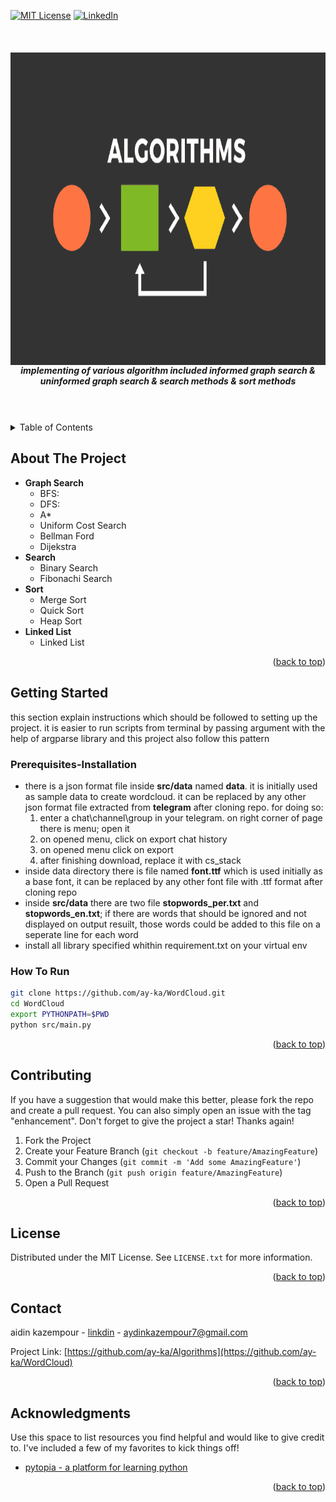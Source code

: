 <div id="top"></div>


[![MIT License][license-shield]][license-url]
[![LinkedIn][linkedin-shield]][linkedin-url]



<!-- PROJECT LOGO -->
<br />
<div align="center">
  <a href="https://github.com/ay-ka/Algorithms">
    <img style="float:left" src="images/algorithm.png" alt="algorithms" width="800" height="500">
  </a>
  <h5 align="center">implementing of various algorithm included informed graph  search & uninformed graph search & search methods & sort methods</h5>
</div>

<br />
<br />

<!-- TABLE OF CONTENTS -->
<details>
  <summary>Table of Contents</summary>
  <ol>
    <li>
      <a href="#about-the-project">About The Project</a>
    </li>
    <li>
      <a href="#getting-started">Getting Started</a>
      <ul>
        <li><a href="#Prerequisites-Installation">Prerequisites & Installation</a></li>
        <li><a href="#How-To-Run">How To Run</a></li>
      </ul>
    </li>
    <li><a href="#contributing">Contributing</a></li>
    <li><a href="#license">License</a></li>
    <li><a href="#contact">Contact</a></li>
    <li><a href="#acknowledgments">Acknowledgments</a></li>
  </ol>
</details>



<!-- ABOUT THE PROJECT -->
## About The Project

<ul>
  <li>
    <b>Graph Search</b>
    <ul>
      <li>BFS:</li>
      <li>DFS:</li>
      <li>A*</li>
      <li>Uniform Cost Search</li>
      <li>Bellman Ford</li>
      <li>Dijekstra</li>
    </ul>
  </li>
  <li>
    <b>Search</b>
    <ul>
      <li>Binary Search</li>
      <li>Fibonachi Search</li>
    </ul>
  </li>
   <li>
     <b>Sort</b>
     <ul>
        <li>Merge Sort</li>
        <li>Quick Sort</li>
        <li>Heap Sort</li>
      </ul>
   </li>
   <li>
     <b>Linked List</b>
     <ul>
        <li>Linked List</li>
     </ul>
   </li>
</ul>





<p align="right">(<a href="#top">back to top</a>)</p>



## Getting Started

this section explain instructions which should be followed to setting up the project. it is easier to run scripts from terminal by passing argument with the help of argparse library and this project also follow this pattern

### Prerequisites-Installation

<ul>
  <li>
    there is a json format file inside <b>src/data</b> named <b>data</b>. it is initially used as sample data to create wordcloud. it can be replaced by       any other json format file extracted from <b>telegram</b> after cloning repo. for doing so:
    <ol type="1">
      <li>enter a chat\channel\group in your telegram. on right corner of page there is menu; open it</li>
      <li>on opened menu, click on export chat history</li>
      <li>on opened menu click on export</li>
      <li>after finishing download, replace it with cs_stack</li>
    </ol>
  </li>
  <li>inside data directory there is file named <b>font.ttf</b> which is used initially as a base font, it can be replaced by any other font file with .ttf       format after cloning repo</li>
  <li>inside <b>src/data</b> there are two file <b>stopwords_per.txt</b> and <b>stopwords_en.txt</b>; if there are words that should be ignored and not             displayed on output resuilt, those words could be added to this file on a seperate line for each word </li>
  <li>install all library specified whithin requirement.txt on  your virtual env</li>
</ul>

### How To Run

```sh
git clone https://github.com/ay-ka/WordCloud.git
cd WordCloud
export PYTHONPATH=$PWD
python src/main.py
```

<p align="right">(<a href="#top">back to top</a>)</p>



<!-- CONTRIBUTING -->
## Contributing


If you have a suggestion that would make this better, please fork the repo and create a pull request. You can also simply open an issue with the tag "enhancement".
Don't forget to give the project a star! Thanks again!

1. Fork the Project
2. Create your Feature Branch (`git checkout -b feature/AmazingFeature`)
3. Commit your Changes (`git commit -m 'Add some AmazingFeature'`)
4. Push to the Branch (`git push origin feature/AmazingFeature`)
5. Open a Pull Request

<p align="right">(<a href="#top">back to top</a>)</p>



<!-- LICENSE -->
## License

Distributed under the MIT License. See `LICENSE.txt` for more information.

<p align="right">(<a href="#top">back to top</a>)</p>



<!-- CONTACT -->
## Contact

aidin kazempour - [linkdin](https://www.linkedin.com/in/aidin-kazempour-b647811ba/) - aydinkazempour7@gmail.com

Project Link: [https://github.com/ay-ka/Algorithms](https://github.com/ay-ka/WordCloud)

<p align="right">(<a href="#top">back to top</a>)</p>



<!-- ACKNOWLEDGMENTS -->
## Acknowledgments

Use this space to list resources you find helpful and would like to give credit to. I've included a few of my favorites to kick things off!

* [pytopia - a platform for learning python](https://www.pytopia.ai/)


<p align="right">(<a href="#top">back to top</a>)</p>


[license-shield]: https://img.shields.io/github/license/othneildrew/Best-README-Template.svg?style=for-the-badge
[license-url]: https://github.com/othneildrew/Best-README-Template/blob/master/LICENSE.txt
[linkedin-shield]: https://img.shields.io/badge/-LinkedIn-black.svg?style=for-the-badge&logo=linkedin&colorB=555
[linkedin-url]: https://www.linkedin.com/in/aidin-kazempour-b647811ba/
[product-screenshot]: images/screenshot.png
